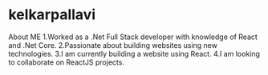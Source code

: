 # kelkarpallavi
About ME
1.Worked as a .Net Full Stack developer with knowledge of React and .Net Core.
2.Passionate about building websites using new technologies.
3.I am currently building a website using React.
4.I am looking to collaborate on ReactJS projects.

